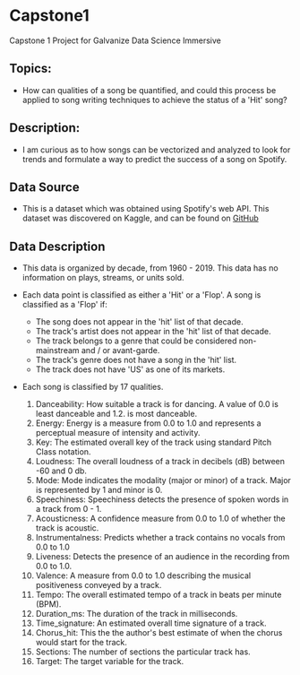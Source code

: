 # Capstone1
Capstone 1 Project for Galvanize Data Science Immersive

## Topics:
- How can qualities of a song be quantified, and could this process be applied to song writing techniques to achieve the status of a 'Hit' song?

## Description:
- I am curious as to how songs can be vectorized and analyzed to look for trends and formulate a way to predict the success of a song on Spotify.


## Data Source
- This is a dataset which was obtained using Spotify's web API.  This dataset was discovered on Kaggle, and can be found on [GitHub](https://github.com/fortytwo102/the-spotify-hit-predictor-dataset "Title")


## Data Description
- This data is organized by decade, from 1960 - 2019.  This data has no information on plays, streams, or units sold.
- Each data point is classified as either a 'Hit' or a 'Flop'.  A song is classified as a 'Flop' if:
    - The song does not appear in the 'hit' list of that decade.
    - The track's artist does not appear in the 'hit' list of that decade.
    - The track belongs to a genre that could be considered non-mainstream and / or avant-garde.
    - The track's genre does not have a song in the 'hit' list.
    - The track does not have 'US' as one of its markets.

- Each song is classified by 17 qualities.
    1. Danceability: How suitable a track is for dancing. A value of 0.0 is least danceable and 1.2. is most danceable.
	3. Energy: Energy is a measure from 0.0 to 1.0 and represents a perceptual measure of intensity and activity.
	4. Key: The estimated overall key of the track using standard Pitch Class notation.
	5. Loudness: The overall loudness of a track in decibels (dB) between -60 and 0 db.
	6. Mode: Mode indicates the modality (major or minor) of a track. Major is represented by 1 and minor is 0.
	7. Speechiness: Speechiness detects the presence of spoken words in a track from 0 - 1.
	8. Acousticness: A confidence measure from 0.0 to 1.0 of whether the track is acoustic.
	9. Instrumentalness: Predicts whether a track contains no vocals from 0.0 to 1.0
	10. Liveness: Detects the presence of an audience in the recording from 0.0 to 1.0.
	11. Valence: A measure from 0.0 to 1.0 describing the musical positiveness conveyed by a track.
	12. Tempo: The overall estimated tempo of a track in beats per minute (BPM).
	13. Duration_ms: The duration of the track in milliseconds.
	14. Time_signature: An estimated overall time signature of a track.
	15. Chorus_hit: This the the author's best estimate of when the chorus would start for the track.
	16. Sections: The number of sections the particular track has.
	17. Target: The target variable for the track.


